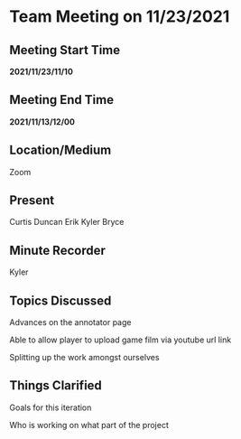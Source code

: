 # Team Meeting on 11/23/2021

## Meeting Start Time
**2021/11/23/11/10**

## Meeting End Time
**2021/11/13/12/00**

## Location/Medium

Zoom

## Present

Curtis
Duncan
Erik
Kyler
Bryce

## Minute Recorder

Kyler

## Topics Discussed

Advances on the annotator page

Able to allow player to upload game film via youtube url link

Splitting up the work amongst ourselves

## Things Clarified

Goals for this iteration

Who is working on what part of the project
